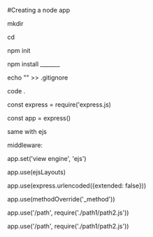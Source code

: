 #Creating a node app

mkdir

cd


npm init

npm install _______

echo "" >> .gitignore

code .

const express = require('express.js)

const app = express()

same with ejs

middleware:

app.set('view engine', 'ejs')

app.use(ejsLayouts)

app.use(express.urlencoded({extended: false}))

app.use(methodOverride('_method'))

app.use('/path', require('./path1/path2.js'))

app.use('/path', require('./path1/path2.js'))
